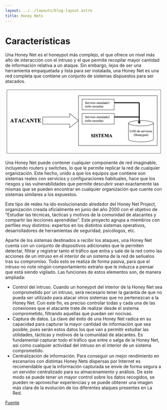 ```yaml
---
layout: ../../layouts/blog-layout.astro
title: Honey Nets
---
```


# Características

Una Honey Net es el honeypot más complejo, el que ofrece un nivel más alto de interacción con el intruso y el que permite recopilar mayor cantidad de información relativa a un ataque. Sin embargo, lejos de ser una herramienta empaquetada y lista para ser instalada, una Honey Net es una red completa que contiene un conjunto de sistemas dispuestos para ser atacados.

![Diagrama de una Honey Net.](../../assets/honey-nets/characteristics.png)

Una Honey Net puede contener cualquier componente de red imaginable, incluyendo routers y switches, lo que le permite replicar la red de cualquier organización. Este hecho, unido a que los equipos que contiene son sistemas reales con servicios y configuraciones habituales, hace que los riesgos y las vulnerabilidades que permite descubrir sean exactamente las mismas que se pueden encontrar en cualquier organización que cuente con sistemas similares a los expuestos.

Este tipo de redes ha ido evolucionando alrededor del Honey Net Project, organización creada oficialmente en junio del año 2000 con el objetivo de "Estudiar las técnicas, tácticas y motivos de la comunidad de atacantes y compartir las lecciones aprendidas". Este proyecto agrupa a miembros con perfiles muy distintos: expertos en los distintos sistemas operativos, desarrolladores de herramientas de seguridad, psicólogos, etc.

Aparte de los sistemas destinados a recibir los ataques, una Honey Net cuenta con un conjunto de dispositivos adicionales que le permiten detectar, filtrar y registrar tanto el tráfico que entra y sale de la red como las acciones de un intruso en el interior de un sistema de la red de señuelos tras su compromiso. Todo esto se realiza de forma pasiva, para que el intruso no note ningún comportamiento extraño que le induzca a pensar que está siendo vigilado. Las funciones de estos elementos son, de manera ampliada:

- Control del intruso. Cuando un honeypot del interior de la Honey Net sea comprometido por un intruso, será necesario tener la garantía de que no pueda ser utilizado para atacar otros sistemas que no pertenezcan a la Honey Net.
  Con este fin, es preciso controlar todas y cada una de las conexiones que el atacante trate de realizar desde el sistema comprometido, filtrando aquellas que puedan ser nocivas.
- Captura de datos. La clave del éxito de una Honey Net radica en su capacidad para capturar la mayor cantidad de información que sea posible, pues serán estos datos los que van a permitir estudiar las utilidades, tácticas y motivos de la comunidad de atacantes. Es fundamental capturar todo el tráfico que entre o salga de la Honey Net, así como cualquier actividad del intruso en el interior de un sistema comprometido.
- Centralización de información. Para conseguir un mejor rendimiento en escenarios con distintas Honey Nets dispersas por Internet es recomendable que la información capturada se envíe de forma segura a un servidor centralizado para su almacenamiento y análisis.
  De este modo se puede tener un mayor control sobre los datos recogidos, se pueden re-aprovechar experiencias y se puede obtener una imagen más clara de la evolución de los diferentes ataques presentes en La Red.

[Fuente](http://arantxa.ii.uam.es/~jlopezv/publicaciones/mundointernet04.pdf)
